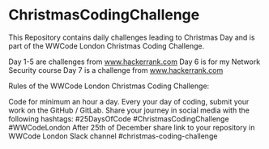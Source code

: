 # ChristmasCodingChallenge
This Repository contains daily challenges leading to Christmas Day and is part of the  WWCode London Christmas Coding Challenge.


Day 1-5 are challenges from www.hackerrank.com
Day 6 is for my Network Security course
Day 7 is a challenge from www.hackerrank.com

Rules of the WWCode London Christmas Coding Challenge:

Code for minimum an hour a day.
Every your day of coding, submit your work on the GitHub / GitLab. 
Share your journey in social media with the following hashtags: #25DaysOfCode #ChristmasCodingChallenge #WWCodeLondon
After 25th of December share link to your repository in WWCode London Slack channel #christmas-coding-challenge
